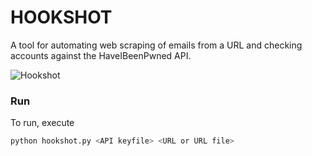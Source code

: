 # HOOKSHOT
A tool for automating web scraping of emails from a URL and checking accounts against the HaveIBeenPwned API. 

![Hookshot](https://www.zeldadungeon.net/wiki/images/thumb/d/d3/OoT_Hookshot.png/200px-OoT_Hookshot.png)

### Run
To run, execute 
```bash
python hookshot.py <API keyfile> <URL or URL file>
```
